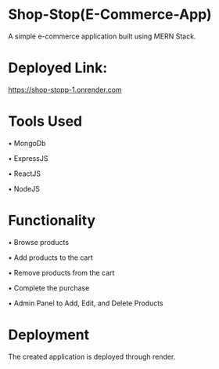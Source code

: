 # Shop-Stop(E-Commerce-App)

A simple e-commerce application built using MERN Stack.

# Deployed Link:

https://shop-stopp-1.onrender.com

# Tools Used

• MongoDb

• ExpressJS

• ReactJS

• NodeJS


# Functionality

• Browse products

• Add products to the cart

• Remove products from the cart

• Complete the purchase

• Admin Panel to Add, Edit, and Delete Products 

# Deployment

The created application is deployed through render.



